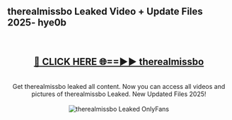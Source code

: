 <h2>therealmissbo Leaked Video + Update Files 2025- hye0b</h2>
<br>
<div align="center">
<h2><a href="https://libra.edu.pl?therealmissbo" rel="nofollow">🔴 CLICK HERE 🌐==►► therealmissbo</a></h2>
<br>
Get therealmissbo leaked all content. Now you can access all videos and pictures of therealmissbo Leaked. New Updated Files 2025!
<br>
<br>
<a href="https://libra.edu.pl?therealmissbo" rel="nofollow" data-target="animated-image.originalLink"><img src="https://i.ibb.co.com/WyWwxjT/player-gif2.gif" alt="therealmissbo Leaked OnlyFans" style="max-width: 100%; display: inline-block;" data-target="animated-image.originalImage"></a>
</div>
<br>